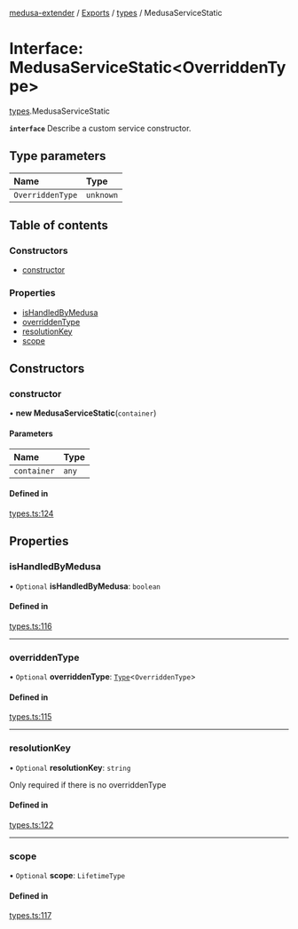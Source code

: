 [medusa-extender](../README.md) / [Exports](../modules.md) / [types](../modules/types.md) / MedusaServiceStatic

# Interface: MedusaServiceStatic<OverriddenType\>

[types](../modules/types.md).MedusaServiceStatic

**`interface`**
Describe a custom service constructor.

## Type parameters

| Name | Type |
| :------ | :------ |
| `OverriddenType` | `unknown` |

## Table of contents

### Constructors

- [constructor](types.MedusaServiceStatic.md#constructor)

### Properties

- [isHandledByMedusa](types.MedusaServiceStatic.md#ishandledbymedusa)
- [overriddenType](types.MedusaServiceStatic.md#overriddentype)
- [resolutionKey](types.MedusaServiceStatic.md#resolutionkey)
- [scope](types.MedusaServiceStatic.md#scope)

## Constructors

### constructor

• **new MedusaServiceStatic**(`container`)

#### Parameters

| Name | Type |
| :------ | :------ |
| `container` | `any` |

#### Defined in

[types.ts:124](https://github.com/adrien2p/medusa-extender/blob/55d8212/src/types.ts#L124)

## Properties

### isHandledByMedusa

• `Optional` **isHandledByMedusa**: `boolean`

#### Defined in

[types.ts:116](https://github.com/adrien2p/medusa-extender/blob/55d8212/src/types.ts#L116)

___

### overriddenType

• `Optional` **overriddenType**: [`Type`](types.Type.md)<`OverriddenType`\>

#### Defined in

[types.ts:115](https://github.com/adrien2p/medusa-extender/blob/55d8212/src/types.ts#L115)

___

### resolutionKey

• `Optional` **resolutionKey**: `string`

Only required if there is no overriddenType

#### Defined in

[types.ts:122](https://github.com/adrien2p/medusa-extender/blob/55d8212/src/types.ts#L122)

___

### scope

• `Optional` **scope**: `LifetimeType`

#### Defined in

[types.ts:117](https://github.com/adrien2p/medusa-extender/blob/55d8212/src/types.ts#L117)
